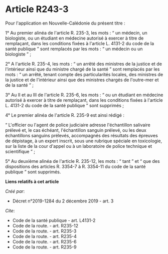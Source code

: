 # Article R243-3

Pour l'application en Nouvelle-Calédonie du présent titre : 

1° Au premier alinéa de l'article R. 235-3, les mots : “ un médecin, un biologiste, ou un étudiant en médecine autorisé à
exercer à titre de remplaçant, dans les conditions fixées à l'article L. 4131-2 du code de la santé publique ” sont remplacés
par les mots : “ un médecin ou un biologiste ” ; 

2° A l'article R. 235-4, les mots : “ un arrêté des ministres de la justice et de l'intérieur ainsi que du ministre chargé de
la santé ” sont remplacés par les mots : “ un arrêté, tenant compte des particularités locales, des ministres de la justice
et de l'intérieur ainsi que des ministres chargés de l'outre-mer et de la santé ” ; 

3° Au II et au III de l'article R. 235-6, les mots : “ ou un étudiant en médecine autorisé à exercer à titre de remplaçant,
dans les conditions fixées à l'article L. 4131-2 du code de la santé publique ” sont supprimés ; 

4° Le premier alinéa de l'article R. 235-9 est ainsi rédigé : 

“ L'officier ou l'agent de police judiciaire adresse l'échantillon salivaire prélevé et, le cas échéant, l'échantillon
sanguin prélevé, ou les deux échantillons sanguins prélevés, accompagnés des résultats des épreuves de dépistage, à un expert
inscrit, sous une rubrique spéciale en toxicologie, sur la liste de la cour d'appel ou à un laboratoire de police technique
et scientifique ” ; 

5° Au deuxième alinéa de l'article R. 235-12, les mots : “ tant ” et “ que des dispositions des articles R. 3354-7 à R.
3354-11 du code de la santé publique ” sont supprimés.

**Liens relatifs à cet article**

_Créé par_:

  - Décret n°2019-1284 du 2 décembre 2019 - art. 3

_Cite_:

  - Code de la santé publique - art. L4131-2
  - Code de la route. - art. R235-12
  - Code de la route. - art. R235-3
  - Code de la route. - art. R235-4
  - Code de la route. - art. R235-6
  - Code de la route. - art. R235-9
